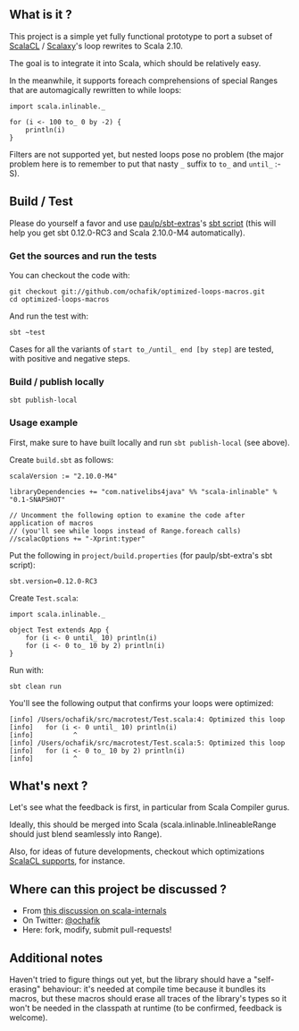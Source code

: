 ## What is it ?

This project is a simple yet fully functional prototype to port a subset of [ScalaCL](https://code.google.com/p/scalacl/) / [Scalaxy](https://github.com/ochafik/Scalaxy)'s loop rewrites to Scala 2.10.

The goal is to integrate it into Scala, which should be relatively easy.

In the meanwhile, it supports foreach comprehensions of special Ranges that are automagically rewritten to while loops:

	import scala.inlinable._
	
    for (i <- 100 to_ 0 by -2) {
    	println(i)
    }

Filters are not supported yet, but nested loops pose no problem (the major problem here is to remember to put that nasty `_` suffix to `to_` and `until_` :-S).
    
## Build / Test

Please do yourself a favor and use [paulp/sbt-extras](https://github.com/paulp/sbt-extras)'s [sbt script](https://raw.github.com/paulp/sbt-extras/master/sbt) (this will help you get sbt 0.12.0-RC3 and Scala 2.10.0-M4 automatically).

### Get the sources and run the tests

You can checkout the code with:

    git checkout git://github.com/ochafik/optimized-loops-macros.git
    cd optimized-loops-macros

And run the test with:

    sbt ~test
    
Cases for all the variants of `start to_/until_ end [by step]` are tested, with positive and negative steps.
    
### Build / publish locally

    sbt publish-local

### Usage example

First, make sure to have built locally and run `sbt publish-local` (see above).

Create `build.sbt` as follows:

    scalaVersion := "2.10.0-M4"
    
    libraryDependencies += "com.nativelibs4java" %% "scala-inlinable" % "0.1-SNAPSHOT"
    
    // Uncomment the following option to examine the code after application of macros
    // (you'll see while loops instead of Range.foreach calls)
    //scalacOptions += "-Xprint:typer"

Put the following in `project/build.properties` (for paulp/sbt-extra's sbt script):

	sbt.version=0.12.0-RC3

Create `Test.scala`:

    import scala.inlinable._

	object Test extends App {    
		for (i <- 0 until_ 10) println(i)
		for (i <- 0 to_ 10 by 2) println(i)
	}
    
Run with:

	sbt clean run
	
You'll see the following output that confirms your loops were optimized:

	[info] /Users/ochafik/src/macrotest/Test.scala:4: Optimized this loop
	[info]   for (i <- 0 until_ 10) println(i)
	[info]          ^
	[info] /Users/ochafik/src/macrotest/Test.scala:5: Optimized this loop
	[info]   for (i <- 0 to_ 10 by 2) println(i)
	[info]          ^

	
## What's next ?

Let's see what the feedback is first, in particular from Scala Compiler gurus.

Ideally, this should be merged into Scala (scala.inlinable.InlineableRange should just blend seamlessly into Range).

Also, for ideas of future developments, checkout which optimizations [ScalaCL supports](https://code.google.com/p/scalacl/wiki/ScalaCLPlugin#General_optimizations), for instance. 

## Where can this project be discussed ?

- From [this discussion on scala-internals](https://groups.google.com/d/topic/scala-internals/7KKEMl8gWKk/discussion)
- On Twitter: [@ochafik](https://twitter.com/ochafik)
- Here: fork, modify, submit pull-requests!

## Additional notes

Haven't tried to figure things out yet, but the library should have a "self-erasing" behaviour: it's needed at compile time because it bundles its macros, but these macros should erase all traces of the library's types so it won't be needed in the classpath at runtime (to be confirmed, feedback is welcome). 

